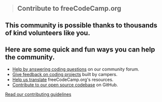 > ## Contribute to freeCodeCamp.org

## This community is possible thanks to thousands of kind volunteers like you.

## Here are some quick and fun ways you can help the community.

- <span class='cover-icon'><i class="fas fa-question-circle"></i></span> [Help by answering coding questions](https://forum.freecodecamp.org) on our community forum.
- <span class='cover-icon'><i class="fas fa-comments"></i></span> [Give feedback on coding projects](https://forum.freecodecamp.org/c/project-feedback?max_posts=1) built by campers.
- <span class='cover-icon'><i class="fas fa-language"></i></span> [Help us translate](/https://contribute.freecodecamp.org/#/how-to-translate-files) freeCodeCamp.org's resources.
- <span class='cover-icon'><i class="fab fa-github"></i></span> [Contribute to our open source codebase](/https://contribute.freecodecamp.org/#/index?id=our-open-source-codebase) on GitHub.

[Read our contributing guidelines](/https://contribute.freecodecamp.org/#/index)
